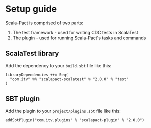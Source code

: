 # Setup guide

Scala-Pact is comprised of two parts:
1. The test framework - used for writing CDC tests in ScalaTest
1. The plugin - used for running Scala-Pact's tasks and commands

## ScalaTest library
Add the dependency to your `build.sbt` file like this:

```
libraryDependencies ++= Seq(
  "com.itv" %% "scalapact-scalatest" % "2.0.0" % "test"
)
```

## SBT plugin
Add the plugin to your `project/plugins.sbt` file like this:

```
addSbtPlugin("com.itv.plugins" % "scalapact-plugin" % "2.0.0")
```
